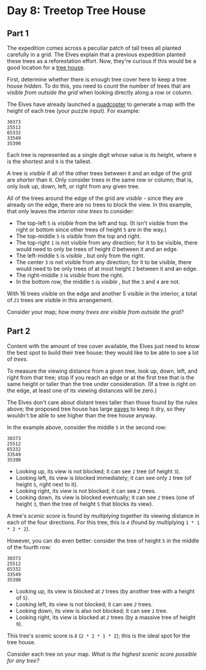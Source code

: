 # Day 8: Treetop Tree House


## Part 1
The expedition comes across a peculiar patch of tall trees all planted
carefully in a grid. The Elves explain that a previous expedition planted
these trees as a reforestation effort. Now, they're curious if this would be a
good location for a [tree house](https://en.wikipedia.org/wiki/Tree_house).

First, determine whether there is enough tree cover here to keep a tree house
_hidden_. To do this, you need to count the number of trees that are _visible
from outside the grid_ when looking directly along a row or column.

The Elves have already launched a
[quadcopter](https://en.wikipedia.org/wiki/Quadcopter) to generate a map with
the height of each tree (your puzzle input). For example:

    
    
    30373
    25512
    65332
    33549
    35390
    

Each tree is represented as a single digit whose value is its height, where
`0` is the shortest and `9` is the tallest.

A tree is _visible_ if all of the other trees between it and an edge of the
grid are _shorter_ than it. Only consider trees in the same row or column;
that is, only look up, down, left, or right from any given tree.

All of the trees around the edge of the grid are _visible_ \- since they are
already on the edge, there are no trees to block the view. In this example,
that only leaves the _interior nine trees_ to consider:

  * The top-left `5` is _visible_ from the left and top. (It isn't visible from the right or bottom since other trees of height `5` are in the way.)
  * The top-middle `5` is _visible_ from the top and right.
  * The top-right `1` is not visible from any direction; for it to be visible, there would need to only be trees of height _0_ between it and an edge.
  * The left-middle `5` is _visible_ , but only from the right.
  * The center `3` is not visible from any direction; for it to be visible, there would need to be only trees of at most height `2` between it and an edge.
  * The right-middle `3` is _visible_ from the right.
  * In the bottom row, the middle `5` is _visible_ , but the `3` and `4` are not.

With 16 trees visible on the edge and another 5 visible in the interior, a
total of _`21`_ trees are visible in this arrangement.

Consider your map; _how many trees are visible from outside the grid?_




## Part 2


Content with the amount of tree cover available, the Elves just need to know
the best spot to build their tree house: they would like to be able to see a
lot of _trees_.

To measure the viewing distance from a given tree, look up, down, left, and
right from that tree; stop if you reach an edge or at the first tree that is
the same height or taller than the tree under consideration. (If a tree is
right on the edge, at least one of its viewing distances will be zero.)

The Elves don't care about distant trees taller than those found by the rules
above; the proposed tree house has large
[eaves](https://en.wikipedia.org/wiki/Eaves) to keep it dry, so they wouldn't
be able to see higher than the tree house anyway.

In the example above, consider the middle `5` in the second row:

    
    
    30373
    25512
    65332
    33549
    35390
    

  * Looking up, its view is not blocked; it can see _`1`_ tree (of height `3`).
  * Looking left, its view is blocked immediately; it can see only _`1`_ tree (of height `5`, right next to it).
  * Looking right, its view is not blocked; it can see _`2`_ trees.
  * Looking down, its view is blocked eventually; it can see _`2`_ trees (one of height `3`, then the tree of height `5` that blocks its view).

A tree's _scenic score_ is found by _multiplying together_ its viewing
distance in each of the four directions. For this tree, this is _`4`_ (found
by multiplying `1 * 1 * 2 * 2`).

However, you can do even better: consider the tree of height `5` in the middle
of the fourth row:

    
    
    30373
    25512
    65332
    33549
    35390
    

  * Looking up, its view is blocked at _`2`_ trees (by another tree with a height of `5`).
  * Looking left, its view is not blocked; it can see _`2`_ trees.
  * Looking down, its view is also not blocked; it can see _`1`_ tree.
  * Looking right, its view is blocked at _`2`_ trees (by a massive tree of height `9`).

This tree's scenic score is _`8`_ (`2 * 2 * 1 * 2`); this is the ideal spot
for the tree house.

Consider each tree on your map. _What is the highest scenic score possible for
any tree?_


